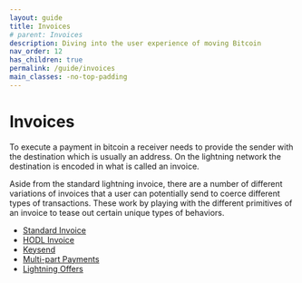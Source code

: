 ```yaml
---
layout: guide
title: Invoices
# parent: Invoices
description: Diving into the user experience of moving Bitcoin
nav_order: 12
has_children: true
permalink: /guide/invoices
main_classes: -no-top-padding
---
```


# Invoices

To execute a payment in bitcoin a receiver needs to provide the sender with the destination which is usually an address. On the lightning network the destination is encoded in what is called an invoice.

Aside from the standard lightning invoice, there are a number of different variations of invoices that a user can potentially send to coerce different types of transactions. These work by playing with the different primitives of an invoice to tease out certain unique types of behaviors.

- [Standard Invoice](/guide/invoices/standard)
- [HODL Invoice](/guide/invoices/variations/hodl-invoice)
- [Keysend](/guide/invoices/variations/keysend)
- [Multi-part Payments](/guide/invoices/variations/mpp)
- [Lightning Offers](/guide/invoices/variations/lightning-offers)
